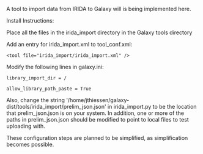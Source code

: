 A tool to import data from IRIDA to Galaxy will is being implemented here.

Install Instructions:

Place all the files in the irida_import directory in the Galaxy tools directory

Add an entry for irida_import.xml to tool_conf.xml:
```
<tool file="irida_import/irida_import.xml" />
```

Modify the following lines in galaxy.ini:
```
library_import_dir = /
```
```
allow_library_path_paste = True
```

Also, change the string '/home/jthiessen/galaxy-dist/tools/irida_import/prelim_json.json' in irida_import.py to be the location that prelim_json.json is on your system. In addition, one or more of the paths in prelim_json.json should be modified to point to local files to test uploading with. 

These configuration steps are planned to be simplified, as simplification becomes possible.

